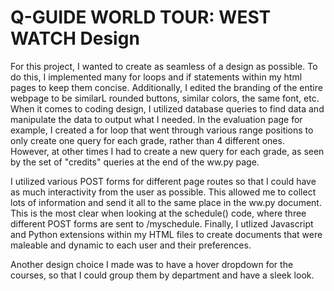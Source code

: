 # Q-GUIDE WORLD TOUR: WEST WATCH Design

For this project, I wanted to create as seamless of a design as possible. To do this, I implemented many for loops and if statements within my html pages to keep them concise. Additionally, I edited the
branding of the entire webpage to be similarL rounded buttons, similar colors, the same font, etc. When it comes to coding design, I utilized database queries to find data and manipulate the data to output what I needed.
In the evaluation page for example, I created a for loop that went through various range positions to only create one query for each grade, rather than 4 different ones. However, at other times I had to create a new query for
each grade, as seen by the set of "credits" queries at the end of the ww.py page.

I utilized various POST forms for different page routes so that I could have as much interactivity from the user as possible. This allowed me to collect lots of information and send it all to the same place in the ww.py document.
This is the most clear when looking at the schedule() code, where three different POST forms are sent to /myschedule.
Finally, I utlized Javascript and Python extensions within my HTML files to create documents that were maleable and dynamic to each user and their preferences.

Another design choice I made was to have a hover dropdown for the courses, so that I could group them by department and have a sleek look.